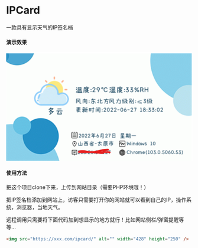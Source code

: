 # IPCard

一款具有显示天气的IP签名档

#### 演示效果

![](tu.png)

#### 使用方法

把这个项目clone下来，上传到网站目录（需要PHP环境哦！）

把IP签名档添加到网站上，访客只需要打开你的网站就可以看到自己的IP，操作系统，浏览器，当地天气。

远程调用只需要将下面代码加到想显示的地方就行！比如网站侧栏/弹窗提醒等等...

```html
<img src="https://xxx.com/ipcard/" alt="" width="428" height="250" />
```

